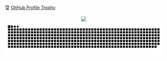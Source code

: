 🏆 [GitHub Profile Trophy](#apply-theme)</p>

<div align="center"> <img src="https://github-profile-trophy.vercel.app/?username=eeric&row=1&theme=discord&margin-w=10" /> </div>

<img src="https://github.com/eeric/Pedestrian-detection-paper-list/blob/main/Visualize/github-snake.svg">




